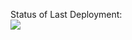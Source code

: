 Status of Last Deployment:<br>
<img src="https://github.com/Pavel-1995/Pavel-1995/workflows/Test_number_1/badge.svg?branch=main"><br>
<!---
Pavel-1995/Pavel-1995 is a ✨ special ✨ repository because its `README.md` (this file) appears on your GitHub profile.
You can click the Preview link to take a look at your changes.
--->

